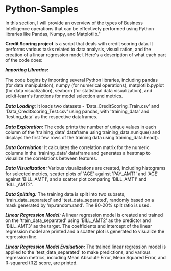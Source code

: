 # Python-Samples

In this section, I will provide an overview of the types of Business Intelligence operations that can be effectively performed using Python libraries like Pandas, Numpy, and Matplotlib." 

**Credit Scoring project** is a script that deals with credit scoring data. It performs various tasks related to data analysis, visualization, and the creation of a linear regression model. Here's a description of what each part of the code does:

***Importing Libraries:***

The code begins by importing several Python libraries, including pandas (for data manipulation), numpy (for numerical operations), matplotlib.pyplot (for data visualization), seaborn (for statistical data visualization), and scikit-learn's functions for model selection and metrics.

***Data Loading:***
It loads two datasets - 'Data_CreditScoring_Train.csv' and 'Data_CreditScoring_Test.csv' using pandas, with 'training_data' and 'testing_data' as the respective dataframes.

***Data Exploration:***
The code prints the number of unique values in each column of the 'training_data' dataframe using training_data.nunique() and displays the first few rows of the training data using training_data.head().

***Data Correlation:***
It calculates the correlation matrix for the numeric columns in the 'training_data' dataframe and generates a heatmap to visualize the correlations between features.

***Data Visualization:***
Various visualizations are created, including histograms for selected metrics, scatter plots of 'AGE' against 'PAY_AMT1' and 'AGE' against 'BILL_AMT1', and a scatter plot comparing 'BILL_AMT1' and 'BILL_AMT2'.

***Data Splitting:***
The training data is split into two subsets, 'train_data_separated' and 'test_data_separated', randomly based on a mask generated by 'np.random.rand'. The 80-20% split ratio is used.

***Linear Regression Model:***
A linear regression model is created and trained on the 'train_data_separated' using 'BILL_AMT2' as the predictor and 'BILL_AMT3' as the target.
The coefficients and intercept of the linear regression model are printed and a scatter plot is generated to visualize the regression line.

***Linear Regression Model Evaluation:***
The trained linear regression model is applied to the 'test_data_separated' to make predictions, and various regression metrics, including Mean Absolute Error, Mean Squared Error, and R-squared (R2) score, are printed.




